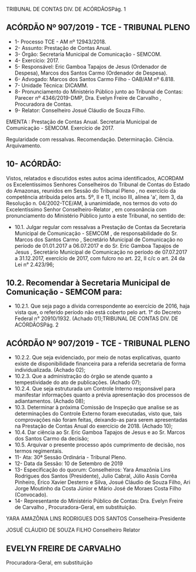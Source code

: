 TRIBUNAL DE CONTAS DIV. DE ACÓRDÃOSPág. 1

## ACÓRDÃO Nº 907/2019 - TCE - TRIBUNAL PLENO

- 1- Processo TCE - AM nº 12943/2018.
- 2- Assunto: Prestação de Contas Anual.
- 3- Órgão: Secretaria Municipal de Comunicação - SEMCOM.
- 4- Exercício: 2017.
- 5- Responsável: Eric Gamboa Tapajos de Jesus (Ordenador de Despesa), Marcos dos Santos Carmo (Ordenador de Despesa).
- 6- Advogado: Marcos dos Santos Carmo Filho - OAB/AM nº 6.818.
- 7- Unidade Técnica: DICAMM.
- 8- Pronunciamento  do  Ministério  Público  junto  ao  Tribunal  de  Contas: Parecer  nº 4346/2019-DMP, Dra. Evelyn Freire de Carvalho , Procuradora de Contas.
- 9- Relator: Conselheiro Josué Cláudio de Souza Filho.

EMENTA :  Prestação  de  Contas  Anual.  Secretaria Municipal de Comunicação - SEMCOM. Exercício de 2017.

Regularidade com ressalvas. Recomendação. Determinação. Ciência. Arquivamento.

## 10-  ACÓRDÃO:

Vistos, relatados e discutidos estes autos acima identificados, ACORDAM os Excelentíssimos Senhores Conselheiros do Tribunal de Contas do Estado do Amazonas, reunidos em Sessão do Tribunal Pleno , no exercício da competência atribuída pelos arts. 5º, II e 11, inciso III, alínea 'a', item 3, da Resolução n. 04/2002-TCE/AM, à unanimidade, nos termos do voto do Excelentíssimo Senhor Conselheiro-Relator , em consonância com pronunciamento do Ministério Público junto a este Tribunal, no sentido de:

- 10.1. Julgar regular com ressalvas a Prestação de Contas da Secretaria Municipal de Comunicação - SEMCOM , de responsabilidade do Sr. Marcos dos Santos Carmo , Secretário Municipal de Comunicação no período de 01.01.2017 a 06.07.2017 e do Sr. Eric Gamboa Tapajos de  Jesus , Secretário  Municipal  de  Comunicação  no  período  de 07.07.2017 a 31.12.2017, exercício de 2017, com fulcro no art. 22, II c/c o art. 24 da Lei n° 2.423/96;

## 10.2. Recomendar à Secretaria Municipal de Comunicação - SEMCOM para:

- 10.2.1. Que seja pago a dívida correspondente ao exercício de 2016, haja vista que, o referido período não está coberto pelo art. 1° do Decreto Federal n° 20910/1932. (Achado 01);TRIBUNAL DE CONTAS DIV. DE ACÓRDÃOSPág. 2

## ACÓRDÃO Nº 907/2019 - TCE - TRIBUNAL PLENO

- 10.2.2. Que seja evidenciado, por meio de notas explicativas, quanto existe de disponibilidade financeira para a referida secretaria de forma individualizada. (Achado 02);
- 10.2.3. Que a administração do órgão se atende quanto a tempestividade do ato de publicações. (Achado 07);
- 10.2.4. Que  seja  estruturada  um  Controle  Interno  responsável  para manifestar  informações  quanto  a  prévia  apresentação  dos processos de adiantamentos. (Achado 08);
- 10.3. Determinar à  próxima  Comissão  de  Inspeção  que  analise  se  as determinações do Controle Externo foram executadas, visto que, tais comprovações não foram feitas, deixando-as para serem apresentadas na Prestação de Contas Anual do exercício de 2018. (Achado 10);
- 10.4. Dar ciência ao Sr. Eric Gamboa Tapajos de Jesus e ao Sr. Marcos dos Santos Carmo da decisão;
- 10.5. Arquivar o  presente  processo  após  cumprimento  de  decisão,  nos termos regimentais.
- 11-  Ata: 30ª Sessão Ordinária - Tribunal Pleno.
- 12-  Data da Sessão: 10 de Setembro de 2019
- 13-  Especificação do quorum: Conselheiros: Yara Amazônia Lins Rodrigues dos Santos (Presidente), Julio Cabral, Júlio Assis Corrêa Pinheiro, Érico Xavier Desterro e Silva, Josué Cláudio de Souza Filho, Ari Jorge Moutinho da Costa Júnior e Mário José de Moraes Costa Filho (Convocado).
- 14-  Representante do Ministério Público de Contas: Dra. Evelyn Freire de Carvalho , Procuradora-Geral, em substituição.

YARA AMAZÔNIA LINS RODRIGUES DOS SANTOS Conselheira-Presidente

JOSUÉ CLÁUDIO DE SOUZA FILHO Conselheiro Relator

## EVELYN FREIRE DE CARVALHO

Procuradora-Geral, em substituição